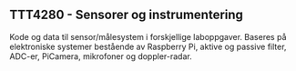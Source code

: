 ## TTT4280 - Sensorer og instrumentering

Kode og data til sensor/målesystem i forskjellige laboppgaver. Baseres på elektroniske systemer bestående av Raspberry Pi, aktive og passive filter, ADC-er, PiCamera, mikrofoner og doppler-radar. 
